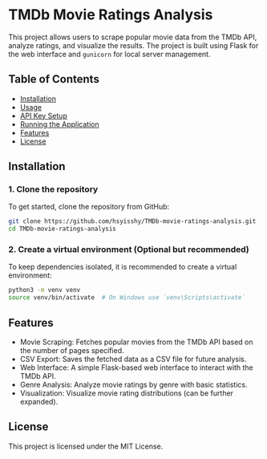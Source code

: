 # TMDb Movie Ratings Analysis

This project allows users to scrape popular movie data from the TMDb API, analyze ratings, and visualize the results. The project is built using Flask for the web interface and `gunicorn` for local server management.

## Table of Contents

- [Installation](#installation)
- [Usage](#usage)
- [API Key Setup](#api-key-setup)
- [Running the Application](#running-the-application)
- [Features](#features)
- [License](#license)

## Installation

### 1. Clone the repository
To get started, clone the repository from GitHub:
```bash
git clone https://github.com/hsyisshy/TMDb-movie-ratings-analysis.git
cd TMDb-movie-ratings-analysis
```

### 2. Create a virtual environment (Optional but recommended)
To keep dependencies isolated, it is recommended to create a virtual environment:
```bash
python3 -m venv venv
source venv/bin/activate  # On Windows use `venv\Scripts\activate`
```

## Features
- Movie Scraping: Fetches popular movies from the TMDb API based on the number of pages specified.
- CSV Export: Saves the fetched data as a CSV file for future analysis.
- Web Interface: A simple Flask-based web interface to interact with the TMDb API.
- Genre Analysis: Analyze movie ratings by genre with basic statistics.
- Visualization: Visualize movie rating distributions (can be further expanded).

## License
This project is licensed under the MIT License.
